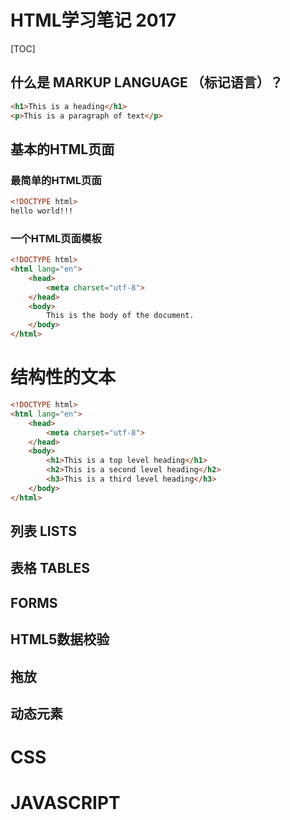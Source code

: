 # HTML学习笔记 2017

[TOC]

## 什么是 MARKUP LANGUAGE （标记语言）？

``` HTML
<h1>This is a heading</h1>
<p>This is a paragraph of text</p>
```
## 基本的HTML页面

### 最简单的HTML页面

``` html
<!DOCTYPE html>
hello world!!!
```
### 一个HTML页面模板

``` html
<!DOCTYPE html>
<html lang="en">
    <head>
        <meta charset="utf-8">
    </head>
    <body>
        This is the body of the document.
    </body>
</html>
```

# 结构性的文本

``` html
<!DOCTYPE html>
<html lang="en">
    <head>
        <meta charset="utf-8">
    </head>
    <body>
        <h1>This is a top level heading</h1>
        <h2>This is a second level heading</h2>
        <h3>This is a third level heading</h3>
    </body>
</html>
```

## 列表 LISTS
## 表格 TABLES
## FORMS
## HTML5数据校验
## 拖放
## 动态元素

# CSS

# JAVASCRIPT

